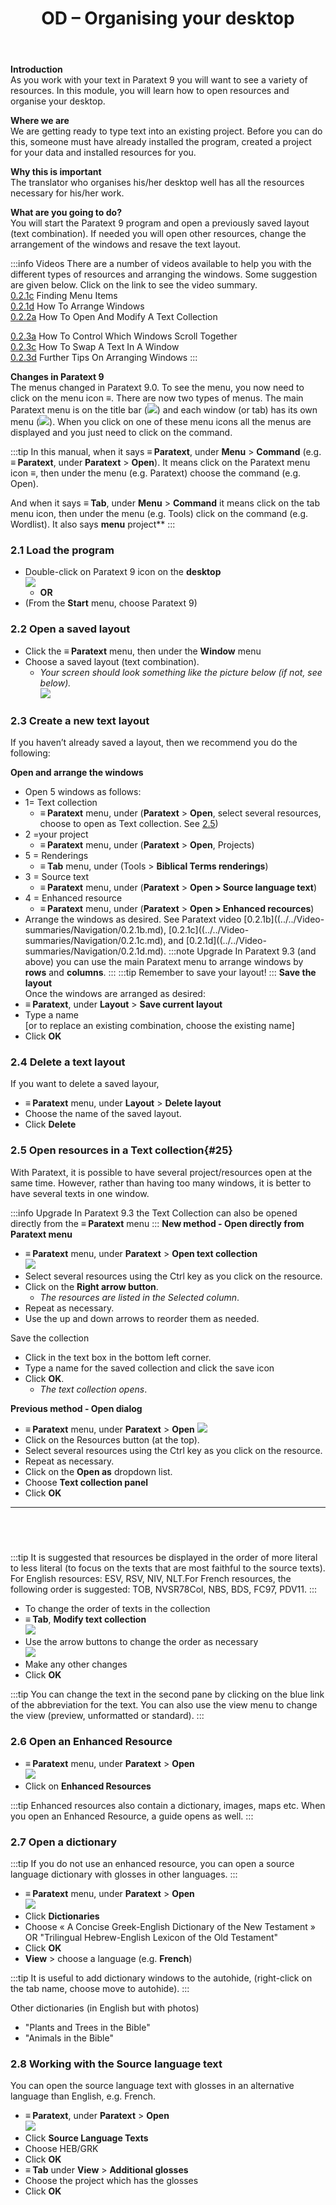 ﻿---
title: 2. OD – Organising your desktop 
---

**Introduction**  
As you work with your text in Paratext 9 you will want to see a variety of resources. In this module, you will learn how to open resources and organise your desktop.

**Where we are**  
We are getting ready to type text into an existing project. Before you can do this, someone must have already installed the program, created a project for your data and installed resources for you.

**Why this is important**  
The translator who organises his/her desktop well has all the resources necessary for his/her work.

**What are you going to do?**  
You will start the Paratext 9 program and open a previously saved layout (text combination). If needed you will open other resources, change the arrangement of the windows and resave the text layout.

:::info Videos 
There are a number of videos available to help you with the different types of resources and arranging the windows. Some suggestion are given below. Click on the link to see the video summary.  
[0.2.1c](../../Video-summaries/Navigation/0.2.1c.md) Finding Menu Items  
[0.2.1d](../../Video-summaries/Navigation/0.2.1d.md) How To Arrange Windows  
[0.2.2a](../../Video-summaries/Navigation/0.2.2a.md) How To Open And Modify A Text Collection

[0.2.3a](../../Video-summaries/Navigation/0.2.3a.md) How To Control Which Windows Scroll Together  
[0.2.3c](../../Video-summaries/Navigation/0.2.3c.md) How To Swap A Text In A Window  
[0.2.3d](../../Video-summaries/Navigation/0.2.3d.md) Further Tips On Arranging Windows
:::

**Changes in Paratext 9**  
The menus changed in Paratext 9.0. To see the menu, you now need to click on the menu icon ≡. There are now two types of menus. The main Paratext menu is on the title bar (![](../media/a7c437f2736cb28b0dff7abd780f5f94.png)) and each window (or tab) has its own menu (![](../media/65ab77824a1e025fac1bf88feb6ba66f.png)). When you click on one of these menu icons all the menus are displayed and you just need to click on the command.

:::tip
In this manual, when it says **≡ Paratext**, under **Menu** \> **Command** (e.g. **≡ Paratext**, under **Paratext** \> **Open**). It means click on the Paratext menu icon ≡, then under the menu (e.g. Paratext) choose the command (e.g. Open). 

And when it says **≡ Tab**, under **Menu** \> **Command** it means click on the tab menu icon, then under the menu (e.g. Tools) click on the command (e.g. Wordlist). It also says **menu** project**
:::

### 2.1 Load the program
-   Double-click on Paratext 9 icon on the **desktop**  
   ![](../media/b2697bb533e7765029252c8d51301dc9.png)  
    -  **OR**  
-   (From the **Start** menu, choose Paratext 9)

### 2.2 Open a saved layout
-   Click the **≡ Paratext** menu, then under the **Window** menu
-   Choose a saved layout (text combination).  
    -  *Your screen should look something like the picture below (if not, see below).*  
    ![](../media/04940ad26e529e9718ce606e1fbda153.png)
### 2.3 Create a new text layout
If you haven’t already saved a layout, then we recommend you do the following:

**Open and arrange the windows**
-   Open 5 windows as follows:
-   1= Text collection
     -   **≡ Paratext** menu, under (**Paratext** \> **Open**, select several resources, choose to open as Text collection. See [2.5](2.OD.md#25))
-   2 =your project
     -   **≡ Paratext** menu, under (**Paratext** \> **Open**, Projects)
-   5 = Renderings
     -   **≡ Tab** menu, under (Tools \> **Biblical Terms renderings**)
-   3 = Source text
     -   **≡ Paratext** menu, under (**Paratext** \> **Open \> Source language text**)
-   4 = Enhanced resource
     -   **≡ Paratext** menu, under (**Paratext** \> **Open \> Enhanced recources**)
-   Arrange the windows as desired. See Paratext video [0.2.1b]((../../Video-summaries/Navigation/0.2.1b.md), [0.2.1c]((../../Video-summaries/Navigation/0.2.1c.md), and [0.2.1d]((../../Video-summaries/Navigation/0.2.1d.md).
:::note Upgrade
In Paratext 9.3 (and above) you can use the main Paratext menu to arrange windows by **rows** and **columns**.
:::
:::tip
Remember to save your layout!
:::
**Save the layout**  
Once the windows are arranged as desired:
-   **≡ Paratext**, under **Layout** \> **Save current layout**
-   Type a name  
    [or to replace an existing combination, choose the existing name]  
-   Click **OK**

### 2.4 Delete a text layout
If you want to delete a saved layour,

-   **≡ Paratext** menu, under **Layout** \> **Delete layout**
-   Choose the name of the saved layout.
-   Click **Delete**

### 2.5 Open resources in a Text collection{#25}
With Paratext, it is possible to have several project/resources open at the same time. However, rather than having too many windows, it is better to have several texts in one window.

:::info Upgrade
In Paratext 9.3 the Text Collection can also be opened directly from the **≡ Paratext** menu
:::
**New method - Open directly from Paratext menu**
-   **≡ Paratext** menu, under **Paratext** \> **Open text collection**  
   ![](../media/OpenTextCol.png)
-   Select several resources using the Ctrl key as you click on the resource.
-   Click on the **Right arrow button**.  
    -  *The resources are listed in the Selected column*.
-   Repeat as necessary.
-   Use the up and down arrows to reorder them as needed.

Save the collection 
-  Click in the text box in the bottom left corner.
-  Type a name for the saved collection and click the save icon
-  Click **OK**.
   -  *The text collection opens*.

**Previous method - Open dialog**
-   **≡ Paratext** menu, under **Paratext** \> **Open**
    ![](../media/OpenText.en.png)
-   Click on the Resources button (at the top).
-   Select several resources using the Ctrl key as you click on the resource.
-   Repeat as necessary.
-   Click on the **Open as** dropdown list.
-   Choose **Text collection panel**
-   Click **OK**
 
-----

 
-----


:::tip
It is suggested that resources be displayed in the order of more literal to less literal (to focus on the texts that are most faithful to the source texts). For English resources: ESV, RSV, NIV, NLT.For French resources, the following order is suggested: TOB, NVSR78Col, NBS, BDS, FC97, PDV11. 
:::

-   To change the order of texts in the collection
-   **≡ Tab**, **Modify text collection**  
    ![](../media/a356ed446662b836196dfcc07a8847b1.png)
-   Use the arrow buttons to change the order as necessary  
    ![](../media/52dd938c6ab8c8d2d540e062c9848466.png)
-   Make any other changes
-   Click **OK**

:::tip
You can change the text in the second pane by clicking on the blue link of the abbreviation for the text. You can also use the view menu to change the view (preview, unformatted or standard).
:::

### 2.6 Open an Enhanced Resource
-   **≡ Paratext** menu, under **Paratext** \> **Open**  
    ![](../media/952eee9519e0b51a2f4c65c541b00845.png)
-   Click on **Enhanced Resources**

:::tip
Enhanced resources also contain a dictionary, images, maps etc. When you open an Enhanced Resource, a guide opens as well.
:::

### 2.7 Open a dictionary
:::tip
If you do not use an enhanced resource, you can open a source language dictionary with glosses in other languages.
:::

-   **≡ Paratext** menu, under **Paratext** \> **Open**  
    ![](../media/24e00b1d05ecbd259476304fbe830e92.png)
-   Click **Dictionaries**
-   Choose « A Concise Greek-English Dictionary of the New Testament » OR "Trilingual Hebrew-English Lexicon of the Old Testament"
-   Click **OK**
-   **View** \> choose a language (e.g. **French**)

:::tip
It is useful to add dictionary windows to the autohide, (right-click on the tab name, choose move to autohide).
:::

Other dictionaries (in English but with photos)

-   "Plants and Trees in the Bible"
-   "Animals in the Bible"

### 2.8 Working with the Source language text
You can open the source language text with glosses in an alternative language than English, e.g. French.

-   **≡ Paratext**, under **Paratext** \> **Open**  
    ![](../media/fc13d7ce221e68b16bd8260ae130c598.png)
-   Click **Source Language Texts**
-   Choose HEB/GRK
-   Click **OK**
-   **≡ Tab** under **View** \> **Additional glosses**
-   Choose the project which has the glosses
-   Click **OK**
